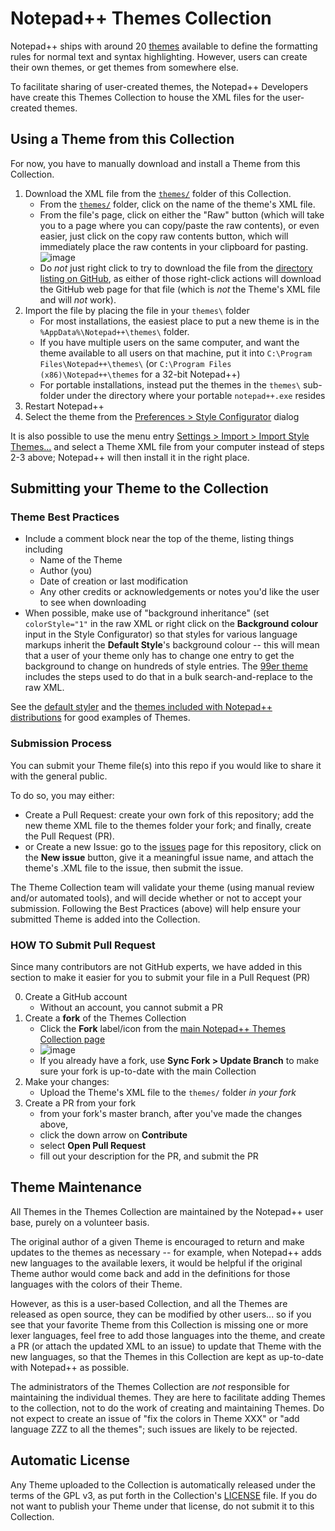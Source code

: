 # Notepad++ Themes Collection

Notepad++ ships with around 20 [themes](https://npp-user-manual.org/docs/themes/) available to define the formatting rules for normal text and syntax highlighting. However, users can create their own themes, or get themes from somewhere else.

To facilitate sharing of user-created themes, the Notepad++ Developers have create this Themes Collection to house the XML files for the user-created themes.

## Using a Theme from this Collection

For now, you have to manually download and install a Theme from this Collection.

1. Download the XML file from the [`themes/`](./themes) folder of this Collection.
   - From the [`themes/`](./themes) folder, click on the name of the theme's XML file.
   - From the file's page, click on either the "Raw" button (which will take you to a page where you can copy/paste the raw contents), or even easier, just click on the copy raw contents button, which will immediately place the raw contents in your clipboard for pasting.
       ![image](https://user-images.githubusercontent.com/17455758/188165490-c27c8931-03b7-4012-89a5-506ca650c276.png)
   - Do _not_ just right click to try to download the file from the [directory listing on GitHub](./themes), as either of those right-click actions will download the GitHub web page for that file (which is _not_ the Theme's XML file and will _not_ work).
2. Import the file by placing the file in your `themes\` folder
    - For most installations, the easiest place to put a new theme is in the `%AppData%\Notepad++\themes\` folder.
    - If you have multiple users on the same computer, and want the theme available to all users on that machine, put it into `C:\Program Files\Notepad++\themes\` (or `C:\Program Files (x86)\Notepad++\themes` for a 32-bit Notepad++)
    - For portable installations, instead put the themes in the `themes\` sub-folder under the directory where your portable `notepad++.exe` resides
3. Restart Notepad++
4. Select the theme from the [Preferences > Style Configurator](https://npp-user-manual.org/docs/preferences/#style-configurator) dialog

It is also possible to use the menu entry [Settings > Import > Import Style Themes...](https://npp-user-manual.org/docs/preferences/#other-settings-menu-entries) and select a Theme XML file from your computer instead of steps 2-3 above; Notepad++ will then install it in the right place.

## Submitting your Theme to the Collection

### Theme Best Practices

- Include a comment block near the top of the theme, listing things including
   - Name of the Theme
   - Author (you)
   - Date of creation or last modification
   - Any other credits or acknowledgements or notes you'd like the user to see when downloading
- When possible, make use of "background inheritance" (set `colorStyle="1"` in the raw XML or right click on the **Background colour** input in the Style Configurator) so that styles for various language markups inherit the **Default Style**'s background colour -- this will mean that a user of your theme only has to change one entry to get the background to change on hundreds of style entries.  The [99er theme](https://github.com/notepad-plus-plus/nppThemes/blob/main/themes/99er.xml) includes the steps used to do that in a bulk search-and-replace to the raw XML.

See the [default styler](https://github.com/notepad-plus-plus/notepad-plus-plus/blob/master/PowerEditor/src/stylers.model.xml) and the [themes included with Notepad++ distributions](https://github.com/notepad-plus-plus/notepad-plus-plus/tree/master/PowerEditor/installer/themes) for good examples of Themes.

### Submission Process

You can submit your Theme file(s) into this repo if you would like to share it with the general public.  

To do so, you may either:
- Create a Pull Request: create your own fork of this repository; add the new theme XML file to the themes folder your fork; and finally, create the Pull Request (PR).
- or Create a new Issue: go to the [issues](../../issues) page for this repository, click on the **New issue** button, give it a meaningful issue name, and attach the theme's .XML file to the issue, then submit the issue.

The Theme Collection team will validate your theme (using manual review and/or automated tools), and will decide whether or not to accept your submission.  Following the Best Practices (above) will help ensure your submitted Theme is added into the Collection.

### HOW TO Submit Pull Request

Since many contributors are not GitHub experts, we have added in this section to make it easier for you to submit your file in a Pull Request (PR)

0. Create a GitHub account 
   - Without an account, you cannot submit a PR
2. Create a **fork** of the Themes Collection
   - Click the **Fork** label/icon from the [main Notepad++ Themes Collection page](https://github.com/notepad-plus-plus/nppThemes)
   - ![image](https://user-images.githubusercontent.com/17455758/191838275-f4237476-0e99-45f7-8bc7-251e8936f1d3.png)
   - If you already have a fork, use **Sync Fork > Update Branch** to make sure your fork is up-to-date with the main Collection
3. Make your changes:
   - Upload the Theme's XML file to the `themes/` folder _in your fork_
4. Create a PR from your fork
    - from your fork's master branch, after you've made the changes above,
    - click the down arrow on **Contribute** 
    - select **Open Pull Request**
    - fill out your description for the PR, and submit the PR

## Theme Maintenance

All Themes in the Themes Collection are maintained by the Notepad++ user base, purely on a volunteer basis.

The original author of a given Theme is encouraged to return and make updates to the themes as necessary -- for example, when Notepad++ adds new languages to the available lexers, it would be helpful if the original Theme author would come back and add in the definitions for those languages with the colors of their Theme.

However, as this is a user-based Collection, and all the Themes are released as open source, they can be modified by other users... so if you see that your favorite Theme from this Collection is missing one or more lexer languages, feel free to add those languages into the theme, and create a PR (or attach the updated XML to an issue) to update that Theme with the new languages, so that the Themes in this Collection are kept as up-to-date with Notepad++ as possible.

The administrators of the Themes Collection are _not_ responsible for maintaining the individual themes.  They are here to facilitate adding Themes to the collection, not to do the work of creating and maintaining Themes.  Do not expect to create an issue of "fix the colors in Theme XXX" or "add language ZZZ to all the themes"; such issues are likely to be rejected.

## Automatic License

Any Theme uploaded to the Collection is automatically released under the terms of the GPL v3, as put forth in the Collection's [LICENSE](./LICENSE) file.  If you do not want to publish your Theme under that license, do not submit it to this Collection.
